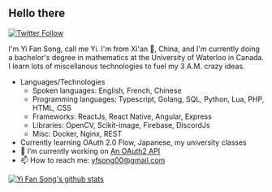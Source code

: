 ## Hello there

<!-- Start: Badge block -->
[![Twitter Follow](https://img.shields.io/twitter/follow/yifansong00?style=social)](https://twitter.com/yifansong00)
<!-- End: Badge block -->

<!-- Start: Self Introduction -->
I'm Yi Fan Song, call me Yi. I'm from Xi'an 🍜, China, and I'm currently doing a bachelor's degree in mathematics at the University of Waterloo in Canada. I learn lots of miscellanous technologies to fuel my 3 A.M. crazy ideas.
<!-- End: Self Introduction -->

- Languages/Technologies
  - Spoken languages: English, French, Chinese
  - Programming languages: Typescript, Golang, SQL, Python, Lua, PHP, HTML, CSS
  - Frameworks: ReactJs, React Native, Angular, Express
  - Libraries: OpenCV, Scikit-image, Firebase, DiscordJs
  - Misc: Docker, Nginx, REST
- Currently learning OAuth 2.0 Flow, Japanese, my university classes
- 🔭 I’m currently working on [An OAuth2 API](https://github.com/yi-fan-song/authentication-api)
- 📫 How to reach me: [yfsong00@gmail.com](mailto:yfsong00@gmail.com)

<!--
**yi-fan-song/yi-fan-song** is a ✨ _special_ ✨ repository because its `README.md` (this file) appears on your GitHub profile.

Here are some ideas to get you started:

- 🔭 I’m currently working on ...
- 🌱 I’m currently learning ...
- 👯 I’m looking to collaborate on ...
- 🤔 I’m looking for help with ...
- 💬 Ask me about ...
- 📫 How to reach me: ...
- 😄 Pronouns: ...
- ⚡ Fun fact: ...
-->

[![Yi Fan Song's github stats](https://github-readme-stats.vercel.app/api?username=yi-fan-song&count_private=true&title_color=c9d1d9&bg_color=0d1117&text_color=c9d1d9)](https://github.com/anuraghazra/github-readme-stats)
